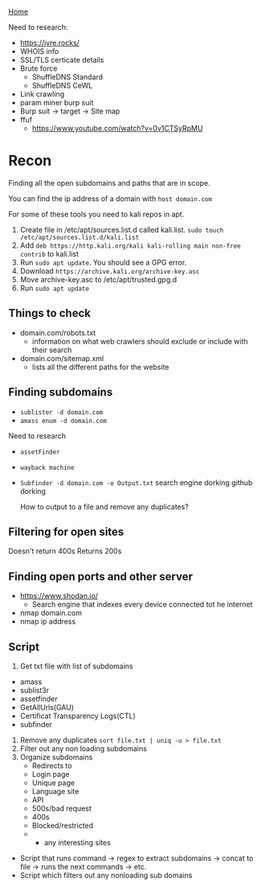 <!--
 * This file is part of RS Cheat Sheets.
 *
 * RS Cheat Sheets is free software: you can redistribute it and/or modify
 * it under the terms of the GNU General Public License as published by
 * the Free Software Foundation, either version 3 of the License, or
 * (at your option) any later version.
 *
 * RS Cheat Sheets is distributed in the hope that it will be useful,
 * but WITHOUT ANY WARRANTY; without even the implied warranty of
 * MERCHANTABILITY or FITNESS FOR A PARTICULAR PURPOSE.  See the
 * GNU General Public License for more details.
 *
 * You should have received a copy of the GNU General Public License
 * along with RS Cheat Sheets. If not, see <https://www.gnu.org/licenses/>.
 */
-->

[Home](../README.md)

Need to research:
- https://ivre.rocks/
- WHOIS info
- SSL/TLS certicate details
- Brute force
	- ShuffleDNS Standard
	- ShuffleDNS CeWL
- Link crawling
- param miner burp suit
- Burp suit -> target -> Site map
- ffuf
	- https://www.youtube.com/watch?v=0v1CTSyRpMU

# Recon
Finding all the open subdomains and paths that are in scope.

You can find the ip address of a domain with `host domain.com`

For some of these tools you need to kali repos in apt.
1. Create file in /etc/apt/sources.list.d called kali.list. `sudo touch /etc/apt/sources.list.d/kali.list`
1. Add `deb https://http.kali.org/kali kali-rolling main non-free contrib` to kali.list
1. Run `sudo apt update`. You should see a GPG error.
1. Download `https://archive.kali.org/archive-key.asc`
1. Move archive-key.asc to /etc/apt/trusted.gpg.d
1. Run `sudo apt update`

## Things to check
- domain.com/robots.txt
	- information on what web crawlers should exclude or include with their search
- domain.com/sitemap.xml
	- lists all the different paths for the website

## Finding subdomains
- `sublister -d domain.com`
- `amass enum -d domain.com`

Need to research
- `assetFinder`
-	`wayback machine`
- `Subfinder -d domain.com -o Output.txt`
	search engine dorking
	github dorking

	How to output to a file and remove any duplicates?

## Filtering for open sites
Doesn't return 400s
Returns 200s

## Finding open ports and other server
- https://www.shodan.io/
	- Search engine that indexes every device connected tot he internet
- nmap domain.com
- nmap ip address

## Script
1. Get txt file with list of subdomains
- amass
- sublist3r
- assetfinder
- GetAllUrls(GAU)
- Certificat Transparency Logs(CTL)
- subfinder
1. Remove any duplicates
`sort file.txt | uniq -u > file.txt`
1. Filter out any non loading subdomains
1. Organize subdomains
	- Redirects to
	- Login page
	- Unique page
	- Language site
	- API
	- 500s/bad request
	- 400s
	- Blocked/restricted
	- * any interesting sites


- Script that runs command -> regex to extract subdomains -> concat to file -> runs the next commands -> etc.
- Script which filters out any nonloading sub domains